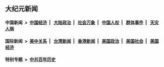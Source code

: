 ## 大纪元新闻

#### 中国新闻 &nbsp;>&nbsp; [中国经济](indexes/ncid283/README.md?01301245) &nbsp;| &nbsp; [大陆政治](indexes/ncid277/README.md?01301245) &nbsp;| &nbsp; [社会万象](indexes/ncid282/README.md?01301245) &nbsp;| &nbsp; [中国人权](indexes/ncid278/README.md?01301245) &nbsp;| &nbsp; [群体事件](indexes/ncid279/README.md?01301245) &nbsp;| &nbsp; [天灾人祸](indexes/ncid280/README.md?01301245)

#### 国际新闻 &nbsp;>&nbsp; [美中关系](indexes/nf1412576/README.md?01301245) &nbsp;| &nbsp; [台湾新闻](indexes/ncid1349361/README.md?01301245) &nbsp;| &nbsp; [香港新闻](indexes/ncid1349362/README.md?01301245) &nbsp;| &nbsp; [美国政治](indexes/ncid1078159/README.md?01301245) &nbsp;| &nbsp; [美国社会](indexes/ncid1078160/README.md?01301245) &nbsp;| &nbsp; [美国经济](indexes/ncid1078158/README.md?01301245)

#### 特别专题 &nbsp;>&nbsp; [中共百年历史](https://github.com/epoch-news/epoch-special/blob/master/README.md?01301245)  
